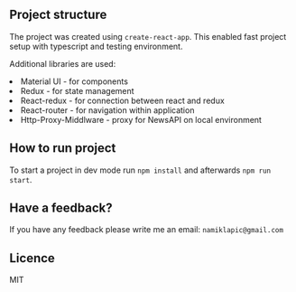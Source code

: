 ## Project structure
The project was created using `create-react-app`. This enabled fast project setup with typescript
and testing environment.

Additional libraries are used:
<li>Material UI - for components</li>
<li>Redux - for state management</li>
<li>React-redux - for connection between react and redux</li>
<li>React-router - for navigation within application</li>
<li>Http-Proxy-Middlware - proxy for NewsAPI on local environment</li>

## How to run project
To start a project in dev mode run `npm install` and afterwards `npm run start`.

## Have a feedback?
If you have any feedback please write me an email: `namiklapic@gmail.com`

## Licence
MIT
